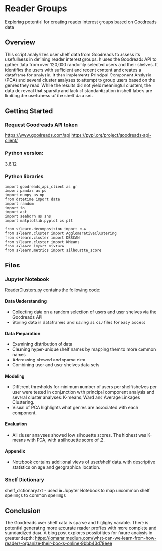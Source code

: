 # Reader Groups
Exploring potential for creating reader interest groups based on Goodreads data

## Overview
This script analysizes user shelf data from Goodreads to assess its usefullness in defining reader interest groups. It uses the Goodreads API to gather data from over 120,000 randomly selected users and their shelves. It identifies the users with sufficient and recent content and creates a dataframe for analysis. It then implements Principal Component Analysis (PCA) and several cluster analyses to attempt to group users based on the genres they read. While the results did not yield meaningful clusters, the data do reveal that sparsity and lack of standardization in shelf labels are limiting the usefulness of the shelf data set. 

## Getting Started

### Request Goodreads API token
https://www.goodreads.com/api
https://pypi.org/project/goodreads-api-client/

### Python version: 
3.6.12

### Python libraries
```
import goodreads_api_client as gr
import pandas as pd
import numpy as np
from datetime import date
import random
import io 
import ast
import seaborn as sns
import matplotlib.pyplot as plt

from sklearn.decomposition import PCA
from sklearn.cluster import AgglomerativeClustering
from sklearn.cluster import DBSCAN
from sklearn.cluster import KMeans
from sklearn import mixture
from sklearn.metrics import silhouette_score
```
## Files

### Jupyter Notebook
ReaderClusters.py contains the following code:

#### Data Understanding
- Collecting data on a random selection of users and user shelves via the Goodreads API
- Storing data in dataframes and saving as csv files for easy access

#### Data Preparation
- Examining distribution of data 
- Cleaning hyper-unique shelf names by mapping them to more common names 
- Addressing skewed and sparse data
- Combining user and user shelves data sets

#### Modeling 
- Different thresholds for minimum number of users per shelf/shelves per user were tested in conjunction with principal component analysis and several cluster analyses: K-means, Ward and Average Linkages Clustering. 
- Visual of PCA highlights what genres are associated with each component.

#### Evaluation
- All cluser analyses showed low silhouette scores. The highest was K-means with PCA, with a silhouette score of .2.

#### Appendix
- Notebook contains additional views of user/shelf data, with descriptive statistics on age and geographical location.

### Shelf Dictionary
shelf_dictionary.txt - used in Jupyter Notebook to map uncommon shelf spellings to common spellings

## Conclusion
The Goodreads user shelf data is sparse and higlighy variable. There is potential generating more accurate reader profiles with more complete and standardized data. A blog post explores possibilities for future analysis in greater depth: https://lomarar.medium.com/what-can-we-learn-from-how-readers-organize-their-books-online-9bbb43d78eee
